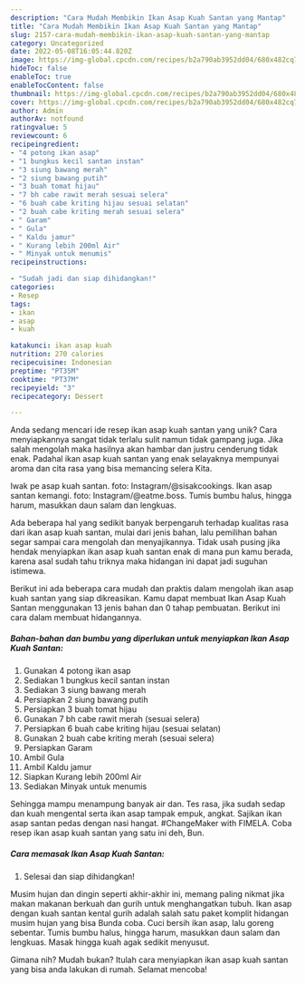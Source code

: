 ```yaml
---
description: "Cara Mudah Membikin Ikan Asap Kuah Santan yang Mantap"
title: "Cara Mudah Membikin Ikan Asap Kuah Santan yang Mantap"
slug: 2157-cara-mudah-membikin-ikan-asap-kuah-santan-yang-mantap
category: Uncategorized
date: 2022-05-08T16:05:44.820Z
image: https://img-global.cpcdn.com/recipes/b2a790ab3952dd04/680x482cq70/ikan-asap-kuah-santan-foto-resep-utama.jpg
hideToc: false
enableToc: true
enableTocContent: false
thumbnail: https://img-global.cpcdn.com/recipes/b2a790ab3952dd04/680x482cq70/ikan-asap-kuah-santan-foto-resep-utama.jpg
cover: https://img-global.cpcdn.com/recipes/b2a790ab3952dd04/680x482cq70/ikan-asap-kuah-santan-foto-resep-utama.jpg
author: Admin
authorAv: notfound
ratingvalue: 5
reviewcount: 6
recipeingredient:
- "4 potong ikan asap"
- "1 bungkus kecil santan instan"
- "3 siung bawang merah"
- "2 siung bawang putih"
- "3 buah tomat hijau"
- "7 bh cabe rawit merah sesuai selera"
- "6 buah cabe kriting hijau sesuai selatan"
- "2 buah cabe kriting merah sesuai selera"
- " Garam"
- " Gula"
- " Kaldu jamur"
- " Kurang lebih 200ml Air"
- " Minyak untuk menumis"
recipeinstructions:

- "Sudah jadi dan siap dihidangkan!"
categories:
- Resep
tags:
- ikan
- asap
- kuah

katakunci: ikan asap kuah 
nutrition: 270 calories
recipecuisine: Indonesian
preptime: "PT35M"
cooktime: "PT37M"
recipeyield: "3"
recipecategory: Dessert

---
```





Anda sedang mencari ide resep ikan asap kuah santan yang unik? Cara menyiapkannya sangat tidak terlalu sulit namun tidak gampang juga. Jika salah mengolah maka hasilnya akan hambar dan justru cenderung tidak enak. Padahal ikan asap kuah santan yang enak selayaknya mempunyai aroma dan cita rasa yang bisa memancing selera Kita.





Iwak pe asap kuah santan. foto: Instagram/@sisakcookings. Ikan asap santan kemangi. foto: Instagram/@eatme.boss. Tumis bumbu halus, hingga harum, masukkan daun salam dan lengkuas.

Ada beberapa hal yang sedikit banyak berpengaruh terhadap kualitas rasa dari ikan asap kuah santan, mulai dari jenis bahan, lalu pemilihan bahan segar sampai cara mengolah dan menyajikannya. Tidak usah pusing jika hendak menyiapkan ikan asap kuah santan enak di mana pun kamu berada, karena asal sudah tahu triknya maka hidangan ini dapat jadi suguhan istimewa.






Berikut ini ada beberapa cara mudah dan praktis dalam mengolah ikan asap kuah santan yang siap dikreasikan. Kamu dapat membuat Ikan Asap Kuah Santan menggunakan 13 jenis bahan dan 0 tahap pembuatan. Berikut ini cara dalam membuat hidangannya.

<!--inarticleads1-->

##### Bahan-bahan dan bumbu yang diperlukan untuk menyiapkan Ikan Asap Kuah Santan:

1. Gunakan 4 potong ikan asap
1. Sediakan 1 bungkus kecil santan instan
1. Sediakan 3 siung bawang merah
1. Persiapkan 2 siung bawang putih
1. Persiapkan 3 buah tomat hijau
1. Gunakan 7 bh cabe rawit merah (sesuai selera)
1. Persiapkan 6 buah cabe kriting hijau (sesuai selatan)
1. Gunakan 2 buah cabe kriting merah (sesuai selera)
1. Persiapkan  Garam
1. Ambil  Gula
1. Ambil  Kaldu jamur
1. Siapkan  Kurang lebih 200ml Air
1. Sediakan  Minyak untuk menumis


Sehingga mampu menampung banyak air dan. Tes rasa, jika sudah sedap dan kuah mengental serta ikan asap tampak empuk, angkat. Sajikan ikan asap santan pedas dengan nasi hangat. #ChangeMaker with FIMELA. Coba resep ikan asap kuah santan yang satu ini deh, Bun. 

<!--inarticleads2-->

##### Cara memasak Ikan Asap Kuah Santan:


1. Selesai dan siap dihidangkan!

Musim hujan dan dingin seperti akhir-akhir ini, memang paling nikmat jika makan makanan berkuah dan gurih untuk menghangatkan tubuh. Ikan asap dengan kuah santan kental gurih adalah salah satu paket komplit hidangan musim hujan yang bisa Bunda coba. Cuci bersih ikan asap, lalu goreng sebentar. Tumis bumbu halus, hingga harum, masukkan daun salam dan lengkuas. Masak hingga kuah agak sedikit menyusut. 

Gimana nih? Mudah bukan? Itulah cara menyiapkan ikan asap kuah santan yang bisa anda lakukan di rumah. Selamat mencoba!
